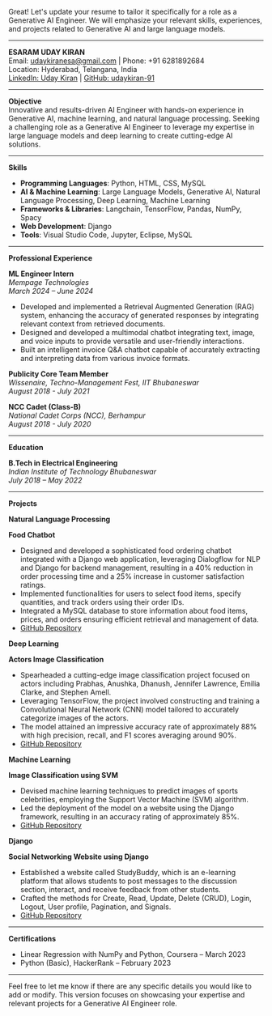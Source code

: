 Great! Let's update your resume to tailor it specifically for a role as a Generative AI Engineer. We will emphasize your relevant skills, experiences, and projects related to Generative AI and large language models.

---

**ESARAM UDAY KIRAN**  
Email: [udaykiranesa@gmail.com](mailto:udaykiranesa@gmail.com) | Phone: +91 6281892684  
Location: Hyderabad, Telangana, India  
[LinkedIn: Uday Kiran](https://www.linkedin.com/in/udaykiran911) | [GitHub: udaykiran-91](https://github.com/udaykiran-91)

---

**Objective**  
Innovative and results-driven AI Engineer with hands-on experience in Generative AI, machine learning, and natural language processing. Seeking a challenging role as a Generative AI Engineer to leverage my expertise in large language models and deep learning to create cutting-edge AI solutions.

---

**Skills**

- **Programming Languages**: Python, HTML, CSS, MySQL
- **AI & Machine Learning**: Large Language Models, Generative AI, Natural Language Processing, Deep Learning, Machine Learning
- **Frameworks & Libraries**: Langchain, TensorFlow, Pandas, NumPy, Spacy
- **Web Development**: Django
- **Tools**: Visual Studio Code, Jupyter, Eclipse, MySQL

---

**Professional Experience**

**ML Engineer Intern**  
*Mempage Technologies*  
*March 2024 – June 2024*  
- Developed and implemented a Retrieval Augmented Generation (RAG) system, enhancing the accuracy of generated responses by integrating relevant context from retrieved documents.
- Designed and developed a multimodal chatbot integrating text, image, and voice inputs to provide versatile and user-friendly interactions.
- Built an intelligent invoice Q&A chatbot capable of accurately extracting and interpreting data from various invoice formats.

**Publicity Core Team Member**  
*Wissenaire, Techno-Management Fest, IIT Bhubaneswar*  
*August 2018 - July 2021*

**NCC Cadet (Class-B)**  
*National Cadet Corps (NCC), Berhampur*  
*August 2018 - July 2020*

---

**Education**

**B.Tech in Electrical Engineering**  
*Indian Institute of Technology Bhubaneswar*  
*July 2018 – May 2022*

---

**Projects**

**Natural Language Processing**

**Food Chatbot**  
- Designed and developed a sophisticated food ordering chatbot integrated with a Django web application, leveraging Dialogflow for NLP and Django for backend management, resulting in a 40% reduction in order processing time and a 25% increase in customer satisfaction ratings.
- Implemented functionalities for users to select food items, specify quantities, and track orders using their order IDs.
- Integrated a MySQL database to store information about food items, prices, and orders ensuring efficient retrieval and management of data.
- [GitHub Repository](https://github.com/udaykiran-91/Food-chatbot.git)

**Deep Learning**

**Actors Image Classification**  
- Spearheaded a cutting-edge image classification project focused on actors including Prabhas, Anushka, Dhanush, Jennifer Lawrence, Emilia Clarke, and Stephen Amell.
- Leveraging TensorFlow, the project involved constructing and training a Convolutional Neural Network (CNN) model tailored to accurately categorize images of the actors.
- The model attained an impressive accuracy rate of approximately 88% with high precision, recall, and F1 scores averaging around 90%.
- [GitHub Repository](https://github.com/udaykiran-91/Actors-Image-Classification)

**Machine Learning**

**Image Classification using SVM**  
- Devised machine learning techniques to predict images of sports celebrities, employing the Support Vector Machine (SVM) algorithm.
- Led the deployment of the model on a website using the Django framework, resulting in an accuracy rating of approximately 85%.
- [GitHub Repository](https://github.com/udaykiran-91/ML-Image-classification)

**Django**

**Social Networking Website using Django**  
- Established a website called StudyBuddy, which is an e-learning platform that allows students to post messages to the discussion section, interact, and receive feedback from other students.
- Crafted the methods for Create, Read, Update, Delete (CRUD), Login, Logout, User profile, Pagination, and Signals.
- [GitHub Repository](https://github.com/udaykiran-91/Django-project.git)

---

**Certifications**

- Linear Regression with NumPy and Python, Coursera – March 2023
- Python (Basic), HackerRank – February 2023

---

Feel free to let me know if there are any specific details you would like to add or modify. This version focuses on showcasing your expertise and relevant projects for a Generative AI Engineer role.

